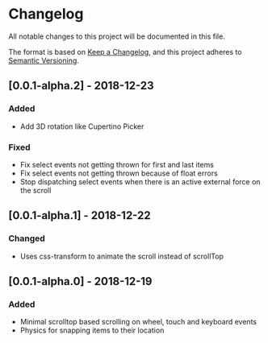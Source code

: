 # Changelog
All notable changes to this project will be documented in this file.

The format is based on [Keep a Changelog](https://keepachangelog.com/en/1.0.0/),
and this project adheres to [Semantic Versioning](https://semver.org/spec/v2.0.0.html).

## [0.0.1-alpha.2] - 2018-12-23
### Added
- Add 3D rotation like Cupertino Picker

### Fixed
- Fix select events not getting thrown for first and last items
- Fix select events not getting thrown because of float errors
- Stop dispatching select events when there is an active external force on the scroll

## [0.0.1-alpha.1] - 2018-12-22
### Changed
- Uses css-transform to animate the scroll instead of scrollTop

## [0.0.1-alpha.0] - 2018-12-19
### Added
- Minimal scrolltop based scrolling on wheel, touch and keyboard events
- Physics for snapping items to their location